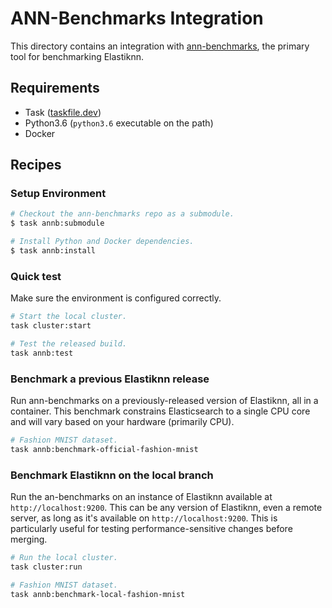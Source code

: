 # ANN-Benchmarks Integration

This directory contains an integration with [ann-benchmarks](https://github.com/erikbern/ann-benchmarks), the primary tool for benchmarking Elastiknn.

## Requirements

- Task ([taskfile.dev](https://taskfile.dev/#/installation))
- Python3.6 (`python3.6` executable on the path)
- Docker

## Recipes

### Setup Environment

```bash
# Checkout the ann-benchmarks repo as a submodule.
$ task annb:submodule

# Install Python and Docker dependencies.
$ task annb:install
```

### Quick test

Make sure the environment is configured correctly.

```bash
# Start the local cluster.
task cluster:start

# Test the released build.
task annb:test
```

### Benchmark a previous Elastiknn release

Run ann-benchmarks on a previously-released version of Elastiknn, all in a container.
This benchmark constrains Elasticsearch to a single CPU core and will vary based on your hardware (primarily CPU).  

```bash
# Fashion MNIST dataset.
task annb:benchmark-official-fashion-mnist
```

### Benchmark Elastiknn on the local branch

Run the an-benchmarks on an instance of Elastiknn available at `http://localhost:9200`.
This can be any version of Elastiknn, even a remote server, as long as it's available on `http://localhost:9200`. 
This is particularly useful for testing performance-sensitive changes before merging. 

```bash
# Run the local cluster.
task cluster:run

# Fashion MNIST dataset.
task annb:benchmark-local-fashion-mnist
```
